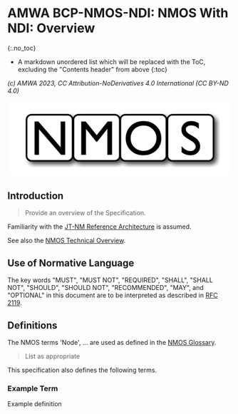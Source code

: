 # AMWA BCP-NMOS-NDI: NMOS With NDI: Overview
{:.no_toc}

* A markdown unordered list which will be replaced with the ToC, excluding the "Contents header" from above
{:toc}

_(c) AMWA 2023, CC Attribution-NoDerivatives 4.0 International (CC BY-ND 4.0)_

![NMOS logo](images/NMOS-logo.png)

## Introduction

> Provide an overview of the Specification.

Familiarity with the [JT-NM Reference Architecture](https://jt-nm.org/reference-architecture/) is assumed.

See also the [NMOS Technical Overview](https://specs.amwa.tv/nmos/main/docs/Technical_Overview.html).


## Use of Normative Language

The key words "MUST", "MUST NOT", "REQUIRED", "SHALL", "SHALL NOT", "SHOULD", "SHOULD NOT", "RECOMMENDED", "MAY",
and "OPTIONAL" in this document are to be interpreted as described in [RFC 2119][RFC-2119].

## Definitions

The NMOS terms 'Node', ... are used as defined in the [NMOS Glossary](https://specs.amwa.tv/nmos/main/docs/Glossary.html).

> List as appropriate

This specification also defines the following terms.

### Example Term

Example definition

[RFC-2119]: https://tools.ietf.org/html/rfc2119 "Key words for use in RFCs"
